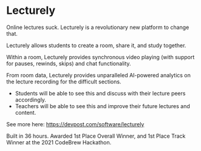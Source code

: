 # Lecturely
Online lectures suck. Lecturely is a revolutionary new platform to change that.

Lecturely allows students to create a room, share it, and study together.

Within a room, Lecturely provides synchronous video playing (with support for pauses, rewinds, skips) and chat functionality.

From room data, Lecturely provides unparalleled AI-powered analytics on the lecture recording for the difficult sections.
- Students will be able to see this and discuss with their lecture peers accordingly.
- Teachers will be able to see this and improve their future lectures and content.

See more here: https://devpost.com/software/lecturely

Built in 36 hours. Awarded 1st Place Overall Winner, and 1st Place Track Winner at the 2021 CodeBrew Hackathon.
